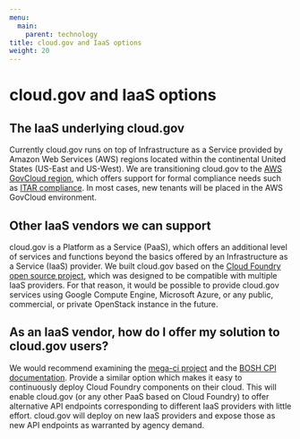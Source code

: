 ```yaml
---
menu:
  main:
    parent: technology
title: cloud.gov and IaaS options
weight: 20
---
```


# cloud.gov and IaaS options
## The IaaS underlying cloud.gov

Currently cloud.gov runs on top of Infrastructure as a Service provided by Amazon Web Services (AWS) regions located within the continental United States (US-East and US-West). We are transitioning cloud.gov to the [AWS GovCloud region](https://aws.amazon.com/govcloud-us/), which offers support for formal compliance needs such as [ITAR compliance](https://en.wikipedia.org/wiki/International_Traffic_in_Arms_Regulations). In most cases, new tenants will be placed in the AWS GovCloud environment.

## Other IaaS vendors we can support

cloud.gov is a Platform as a Service (PaaS), which offers an additional level of services and functions beyond the basics offered by an Infrastructure as a Service (IaaS) provider. We built cloud.gov based on the [Cloud Foundry open source project](https://www.cloudfoundry.org/), which was designed to be compatible with multiple IaaS providers. For that reason, it would be possible to provide cloud.gov services using Google Compute Engine, Microsoft Azure, or any public, commercial, or private OpenStack instance in the future.

## As an IaaS vendor, how do I offer my solution to cloud.gov users?

We would recommend examining the [mega-ci project](https://github.com/cloudfoundry/mega-ci) and the [BOSH CPI documentation](https://bosh.io/docs/cpi-api-v1.html). Provide a similar option which makes it easy to continuously deploy Cloud Foundry components on their cloud. This will enable cloud.gov (or any other PaaS based on Cloud Foundry) to offer alternative API endpoints corresponding to different IaaS providers with little effort. cloud.gov will deploy on new IaaS providers and expose those as new API endpoints as warranted by agency demand.
